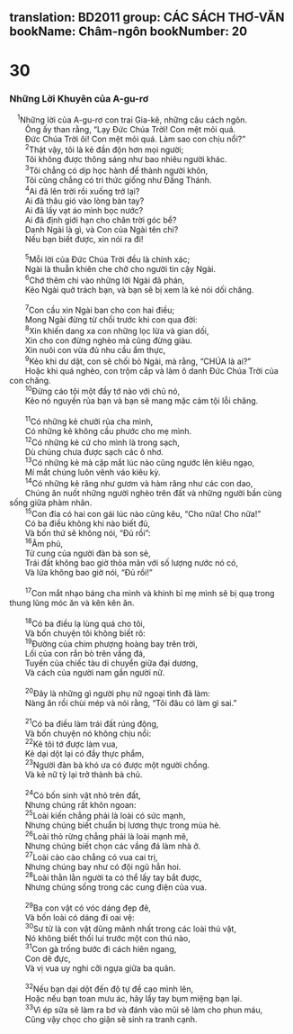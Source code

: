 translation: BD2011
group: CÁC SÁCH THƠ-VĂN
bookName: Châm-ngôn 
bookNumber: 20
-------

<div class="title"><h1>30</h1><h3>Những Lời Khuyên của A-gu-rơ</h3></div>
<span class="verse ch_30_1"> <sup>1</sup>Những lời của A-gu-rơ con trai Gia-kê, những câu cách ngôn.<br/>  Ông ấy than rằng, “Lạy Ðức Chúa Trời! Con mệt mỏi quá.<br/>  Ðức Chúa Trời ôi! Con mệt mỏi quá. Làm sao con chịu nổi?”<br/></span>
<span class="verse ch_30_2">  <sup>2</sup>Thật vậy, tôi là kẻ đần độn hơn mọi người;<br/>  Tôi không được thông sáng như bao nhiêu người khác.<br/></span>
<span class="verse ch_30_3">  <sup>3</sup>Tôi chẳng có dịp học hành để thành người khôn,<br/>  Tôi cũng chẳng có tri thức giống như Ðấng Thánh.<br/></span>
<span class="verse ch_30_4">  <sup>4</sup>Ai đã lên trời rồi xuống trở lại?<br/>  Ai đã thâu gió vào lòng bàn tay?<br/>  Ai đã lấy vạt áo mình bọc nước?<br/>  Ai đã định giới hạn cho chân trời góc bể?<br/>  Danh Ngài là gì, và Con của Ngài tên chi?<br/>  Nếu bạn biết được, xin nói ra đi!<br/><br/></span>
<span class="verse ch_30_5">  <sup>5</sup>Mỗi lời của Ðức Chúa Trời đều là chính xác;<br/>  Ngài là thuẫn khiên che chở cho người tin cậy Ngài.<br/></span>
<span class="verse ch_30_6">  <sup>6</sup>Chớ thêm chi vào những lời Ngài đã phán,<br/>  Kẻo Ngài quở trách bạn, và bạn sẽ bị xem là kẻ nói dối chăng.<br/><br/></span>
<span class="verse ch_30_7">  <sup>7</sup>Con cầu xin Ngài ban cho con hai điều;<br/>  Mong Ngài đừng từ chối trước khi con qua đời:<br/></span>
<span class="verse ch_30_8">  <sup>8</sup>Xin khiến dang xa con những lọc lừa và gian dối,<br/>  Xin cho con đừng nghèo mà cũng đừng giàu.<br/>  Xin nuôi con vừa đủ nhu cầu ẩm thực,<br/></span>
<span class="verse ch_30_9">  <sup>9</sup>Kẻo khi dư dật, con sẽ chối bỏ Ngài, mà rằng, “CHÚA là ai?”<br/>  Hoặc khi quá nghèo, con trộm cắp và làm ô danh Ðức Chúa Trời của con chăng.<br/></span>
<span class="verse ch_30_10">  <sup>10</sup>Ðừng cáo tội một đầy tớ nào với chủ nó,<br/>  Kẻo nó nguyền rủa bạn và bạn sẽ mang mặc cảm tội lỗi chăng.<br/><br/></span>
<span class="verse ch_30_11">  <sup>11</sup>Có những kẻ chưởi rủa cha mình,<br/>  Có những kẻ không cầu phước cho mẹ mình.<br/></span>
<span class="verse ch_30_12">  <sup>12</sup>Có những kẻ cứ cho mình là trong sạch,<br/>  Dù chúng chưa được sạch các ô nhơ.<br/></span>
<span class="verse ch_30_13">  <sup>13</sup>Có những kẻ mà cặp mắt lúc nào cũng ngước lên kiêu ngạo,<br/>  Mí mắt chúng luôn vênh váo kiêu kỳ.<br/></span>
<span class="verse ch_30_14">  <sup>14</sup>Có những kẻ răng như gươm và hàm răng như các con dao,<br/>  Chúng ăn nuốt những người nghèo trên đất và những người bần cùng sống giữa phàm nhân.<br/></span>
<span class="verse ch_30_15">  <sup>15</sup>Con đỉa có hai con gái lúc nào cũng kêu, “Cho nữa! Cho nữa!”<br/>  Có ba điều không khi nào biết đủ,<br/>  Và bốn thứ sẽ không nói, “Ðủ rồi”:<br/></span>
<span class="verse ch_30_16">  <sup>16</sup>Âm phủ,<br/>  Tử cung của người đàn bà son sẻ,<br/>  Trái đất không bao giờ thỏa mãn với số lượng nước nó có,<br/>  Và lửa không bao giờ nói, “Ðủ rồi!”<br/><br/></span>
<span class="verse ch_30_17">  <sup>17</sup>Con mắt nhạo báng cha mình và khinh bỉ mẹ mình sẽ bị quạ trong thung lũng móc ăn và kên kên ăn.<br/><br/></span>
<span class="verse ch_30_18">  <sup>18</sup>Có ba điều lạ lùng quá cho tôi,<br/>  Và bốn chuyện tôi không biết rõ:<br/></span>
<span class="verse ch_30_19">  <sup>19</sup>Ðường của chim phượng hoàng bay trên trời,<br/>  Lối của con rắn bò trên vầng đá,<br/>  Tuyến của chiếc tàu di chuyển giữa đại dương,<br/>  Và cách của người nam gần người nữ.<br/><br/></span>
<span class="verse ch_30_20">  <sup>20</sup>Ðây là những gì người phụ nữ ngoại tình đã làm:<br/>  Nàng ăn rồi chùi mép và nói rằng, “Tôi đâu có làm gì sai.”<br/><br/></span>
<span class="verse ch_30_21">  <sup>21</sup>Có ba điều làm trái đất rúng động,<br/>  Và bốn chuyện nó không chịu nổi:<br/></span>
<span class="verse ch_30_22">  <sup>22</sup>Kẻ tôi tớ được làm vua,<br/>  Kẻ dại dột lại có đầy thực phẩm,<br/></span>
<span class="verse ch_30_23">  <sup>23</sup>Người đàn bà khó ưa có được một người chồng.<br/>  Và kẻ nữ tỳ lại trở thành bà chủ.<br/><br/></span>
<span class="verse ch_30_24">  <sup>24</sup>Có bốn sinh vật nhỏ trên đất,<br/>  Nhưng chúng rất khôn ngoan:<br/></span>
<span class="verse ch_30_25">  <sup>25</sup>Loài kiến chẳng phải là loài có sức mạnh,<br/>  Nhưng chúng biết chuẩn bị lương thực trong mùa hè.<br/></span>
<span class="verse ch_30_26">  <sup>26</sup>Loài thỏ rừng chẳng phải là loài mạnh mẽ,<br/>  Nhưng chúng biết chọn các vầng đá làm nhà ở.<br/></span>
<span class="verse ch_30_27">  <sup>27</sup>Loài cào cào chẳng có vua cai trị,<br/>  Nhưng chúng bay như có đội ngũ hẳn hoi.<br/></span>
<span class="verse ch_30_28">  <sup>28</sup>Loài thằn lằn người ta có thể lấy tay bắt được,<br/>  Nhưng chúng sống trong các cung điện của vua.<br/><br/></span>
<span class="verse ch_30_29">  <sup>29</sup>Ba con vật có vóc dáng đẹp đẽ,<br/>  Và bốn loài có dáng đi oai vệ:<br/></span>
<span class="verse ch_30_30">  <sup>30</sup>Sư tử là con vật dũng mãnh nhất trong các loài thú vật,<br/>  Nó không biết thối lui trước một con thú nào,<br/></span>
<span class="verse ch_30_31">  <sup>31</sup>Con gà trống bước đi cách hiên ngang,<br/>  Con dê đực,<br/>  Và vị vua uy nghi cỡi ngựa giữa ba quân.<br/><br/></span>
<span class="verse ch_30_32">  <sup>32</sup>Nếu bạn dại dột đến độ tự đề cao mình lên,<br/>  Hoặc nếu bạn toan mưu ác, hãy lấy tay bụm miệng bạn lại.<br/></span>
<span class="verse ch_30_33">  <sup>33</sup>Vì ép sữa sẽ làm ra bơ và đánh vào mũi sẽ làm cho phun máu,<br/>  Cũng vậy chọc cho giận sẽ sinh ra tranh cạnh.<br/></span>
